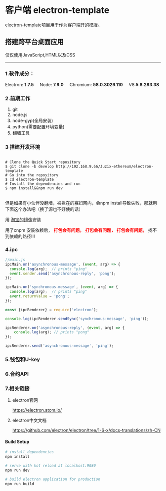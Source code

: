 # 客户端 electron-template

electron-template项目用于作为客户端开的模版。

## 搭建跨平台桌面应用

仅仅使用JavaScript,HTML以及CSS

-----

### 1.软件成分：

<div>
	<span class="electron-versions-main">Electron: <strong>1.7.5</strong></span> &nbsp;&nbsp;&nbsp;
	<span>Node: <strong>7.9.0</strong></span> &nbsp;&nbsp;&nbsp;
	<span>Chromium: <strong>58.0.3029.110</strong></span> &nbsp;&nbsp;&nbsp;
	<span>V8:<strong>5.8.283.38</strong></span>
</div>

### 2.前期工作

<ol>
	<li>git</li>
	<li>node.js</li>
	<li>node-gyp(全局安装)</li>
	<li>python(需要配置环境变量)</li>
	<li>翻墙工具</li>
</ol>

### 3 搭建开发环境

<pre>
<code>
# Clone the Quick Start repository
$ git clone -b develop http://192.168.9.66/Juzix-ethereum/electron-template
# Go into the repository
$ cd electron-template
# Install the dependencies and run
$ npm install&amp;&amp;npm run dev
</code>
</pre>

<p>但是如果有小伙伴没翻墙，被拦在的寡妇网内，会npm install导致失败，那就用下面这个办法吧（换了源也不好使的话）</p>

<p>用
	<a href="http://npm.taobao.org/">淘宝的镜像</a>安装</p>
<p>用了cnpm 安装依赖后，
	<strong style="color: red;">打包会有问题，</strong>
	<strong style="color: red;">打包会有问题，</strong>
	<strong style="color: red;">打包会有问题，</strong> 找不到依赖的路径!!!
</p>

### 4.ipc

````js
//main.js
ipcMain.on('asynchronous-message', (event, arg) => {
  console.log(arg);  // prints "ping"
  event.sender.send('asynchronous-reply', 'pong');
});

ipcMain.on('synchronous-message', (event, arg) => {
  console.log(arg);  // prints "ping"
  event.returnValue = 'pong';
});
````

````js
const {ipcRenderer} = require('electron');

console.log(ipcRenderer.sendSync('synchronous-message', 'ping'));

ipcRenderer.on('asynchronous-reply', (event, arg) => {
    console.log(arg); // prints "pong"
});

ipcRenderer.send('asynchronous-message', 'ping');
````

### 5.钱包和U-key

### 6.合约API

### 7.相关链接

<ol>
	<li>
		<p>electron官网</p>
		<a href="https://electron.atom.io/">https://electron.atom.io/</a>
	</li>
	<li>
		<p>electron中文文档</p>
		<a href="https://github.com/electron/electron/tree/1-6-x/docs-translations/zh-CN">https://github.com/electron/electron/tree/1-6-x/docs-translations/zh-CN</a>
	</li>
</ol>

#### Build Setup

``` bash
# install dependencies
npm install

# serve with hot reload at localhost:9080
npm run dev

# build electron application for production
npm run build


```

